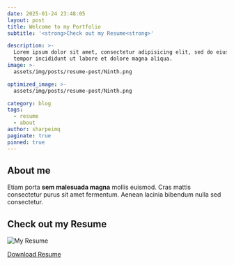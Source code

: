 ```yaml
---
date: 2025-01-24 23:48:05
layout: post
title: Welcome to my Portfolio
subtitle: '<strong>Check out my Resume<strong>'

description: >-
  Lorem ipsum dolor sit amet, consectetur adipisicing elit, sed do eiusmod
  tempor incididunt ut labore et dolore magna aliqua.
image: >-
  assets/img/posts/resume-post/Ninth.png

optimized_image: >-
  assets/img/posts/resume-post/Ninth.png

category: blog
tags:
  - resume
  - about
author: sharpeimq
paginate: true
pinned: true
---
```

## About me
Etiam porta **sem malesuada magna** mollis euismod. Cras mattis consectetur purus sit amet fermentum. Aenean lacinia bibendum nulla sed consectetur.

## Check out my Resume
<img 
  src="{{ site.baseurl }}/assets/img/posts/resume-post/resume.jpg"
  alt="My Resume"
  class="resume-image"
/>

<a href="{{ site.baseurl }}/downloads/resume.pdf">Download Resume</a>